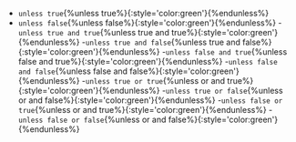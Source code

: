 - `unless true`{%unless true%}{:style='color:green'}{%endunless%}
- `unless false`{%unless false%}{:style='color:green'}{%endunless%}
-`unless true and true`{%unless true and true%}{:style='color:green'}{%endunless%}
-`unless true and false`{%unless true and false%}{:style='color:green'}{%endunless%}
-`unless false and true`{%unless false and true%}{:style='color:green'}{%endunless%}
-`unless false and false`{%unless false and false%}{:style='color:green'}{%endunless%}
-`unless true or true`{%unless or and true%}{:style='color:green'}{%endunless%}
-`unless true or false`{%unless or and false%}{:style='color:green'}{%endunless%}
-`unless false or true`{%unless or and true%}{:style='color:green'}{%endunless%}
-`unless false or false`{%unless or and false%}{:style='color:green'}{%endunless%}
